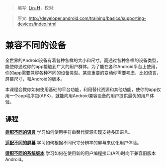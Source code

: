 > 编写: [Lin-H](http://github.com/Lin-H)，校对:

> 原文: <http://developer.android.com/training/basics/supporting-devices/index.html>

# 兼容不同的设备

全世界的Android设备有着各种各样的大小和尺寸。而通过各种各样的设备类型，能使你通过你的app接触到广大的用户群体。为了能在各种Android平台上使用，你的app需要兼容各种不同的设备类型。某些重要的变动你需要考虑，比如语言，屏幕尺寸，和Android的版本。

本课程会教你如何使用基础的平台功能，利用替代资源和其他功能，使你的app仅用一个app程序包(APK)，就能向用Android兼容设备的用户提供最优的用户体验。

## 课程

[**适配不同的语言**](languages.html)
  学习如何使用字符串替代资源实现支持多国语言。

[**适配不同的屏幕**](screens.html)
  学习如何根据不同尺寸分辨率的屏幕来优化用户体验。

[**适配不同的系统版本**](platforms.html)
  学习如何在使用新的用户编程接口(API)时向下兼容旧版本Android。
